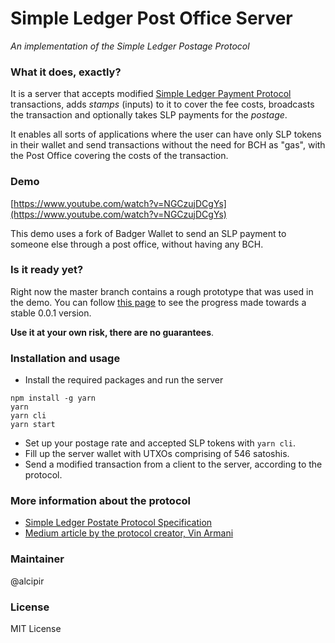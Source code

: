 # Simple Ledger Post Office Server
_An implementation of the Simple Ledger Postage Protocol_

### What it does, exactly?
It is a server that accepts modified [Simple Ledger Payment Protocol](https://github.com/simpleledger/slp-specifications/blob/master/slp-payment-protocol.md) transactions, adds _stamps_ (inputs) to it to cover the
fee costs, broadcasts the transaction and optionally takes SLP payments for the _postage_.

It enables all sorts of applications where the user can have only SLP tokens in their wallet and send transactions without the need for BCH as "gas", with the Post Office covering the costs of the transaction.

### Demo
[https://www.youtube.com/watch?v=NGCzujDCgYs](https://www.youtube.com/watch?v=NGCzujDCgYs)

This demo uses a fork of Badger Wallet to send an SLP payment to someone else through a post office, without having any BCH.

### Is it ready yet?
Right now the master branch contains a rough prototype that was used in the demo. 
You can follow [this page](https://github.com/TOKENLAND/simpleledger-post-office-server/projects/1) to see the progress made towards a stable 0.0.1 version.

**Use it at your own risk, there are no guarantees**.

### Installation and usage

- Install the required packages and run the server

```
npm install -g yarn
yarn
yarn cli
yarn start
```
- Set up your postage rate and accepted SLP tokens with `yarn cli`.
- Fill up the server wallet with UTXOs comprising of 546 satoshis.
- Send a modified transaction from a client to the server, according to the protocol.

### More information about the protocol

- [Simple Ledger Postate Protocol Specification](https://github.com/simpleledger/slp-specifications/blob/master/slp-postage-protocol.md)
- [Medium article by the protocol creator, Vin Armani](https://medium.com/@vinarmani/simple-ledger-postage-protocol-enabling-a-true-slp-token-ecosystem-on-bitcoin-cash-f960a58c16c4)

### Maintainer

@alcipir

### License

MIT License